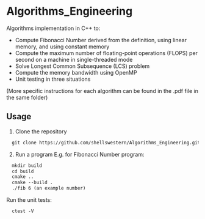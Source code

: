# Algorithms_Engineering
Algorithms implementation in C++ to:

* Compute Fibonacci Number derived from the definition, using linear memory, and using constant memory 
* Compute the maximum number of floating-point operations (FLOPS) per second on a machine in single-threaded mode
* Solve Longest Common Subsequence (LCS) problem 
* Compute the memory bandwidth using OpenMP
* Unit testing in three situations

(More specific instructions for each algorithm can be found in the .pdf file in the same folder)

## Usage
1. Clone the repository
```markdown
  git clone https://github.com/shellswestern/Algorithms_Engineering.git
```
2. Run a program 
E.g. for Fibonacci Number program:
```markdown
  mkdir build
  cd build
  cmake ..
  cmake --build .
  ./fib 6 (an example number)
```
Run the unit tests:
```markdown
  ctest -V
```
